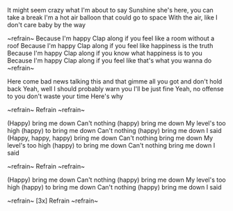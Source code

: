 It might seem crazy what I'm about to say
Sunshine she's here, you can take a break
I'm a hot air balloon that could go to space
With the air, like I don't care baby by the way

~refrain~
Because I'm happy
Clap along if you feel like a room without a roof
Because I'm happy
Clap along if you feel like happiness is the truth
Because I'm happy
Clap along if you know what happiness is to you
Because I'm happy
Clap along if you feel like that's what you wanna do
~refrain~

Here come bad news talking this and that
gimme all you got and don't hold back
Yeah, well I should probably warn you I'll be just fine
Yeah, no offense to you don't waste your time
Here's why

~refrain~
Refrain
~refrain~

(Happy) bring me down
Can't nothing (happy) bring me down
My level's too high (happy) to bring me down
Can't nothing (happy) bring me down
I said
(Happy, happy, happy) bring me down
Can't nothing bring me down
My level's too high (happy) to bring me down
Can't nothing bring me down
I said

~refrain~
Refrain
~refrain~

(Happy) bring me down
Can't nothing (happy) bring me down
My level's too high (happy) to bring me down
Can't nothing (happy) bring me down
I said

~refrain~
[3x] Refrain
~refrain~